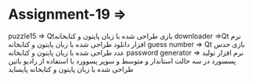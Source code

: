 # Assignment-19 => 
puzzle15 =>  Qtبازی طراحی شده با زبان پایتون و کتابخانه
downloader =>Qt نرم افزار دانلود طراحی شده با زبان پایتون و کتابخانه
guess number => Qt بازی حدس عدد طراحی شده با زبان پایتون و کتابخانه 
password generator => نرم افزار تولید پسسورد در سه حالت استاندار و متوسط و سوپر پسوورد با استفاده از رادیو باتین طراحی شده با زبان پایتون و کتابخانه پایساید
